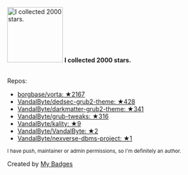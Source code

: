 <img src="https://my-badges.github.io/my-badges/stars-2000.png" alt="I collected 2000 stars." title="I collected 2000 stars." width="128">
<strong>I collected 2000 stars.</strong>
<br><br>

Repos:

* <a href="https://github.com/borgbase/vorta">borgbase/vorta: ★2167</a>
* <a href="https://github.com/VandalByte/dedsec-grub2-theme">VandalByte/dedsec-grub2-theme: ★428</a>
* <a href="https://github.com/VandalByte/darkmatter-grub2-theme">VandalByte/darkmatter-grub2-theme: ★341</a>
* <a href="https://github.com/VandalByte/grub-tweaks">VandalByte/grub-tweaks: ★316</a>
* <a href="https://github.com/VandalByte/kality">VandalByte/kality: ★9</a>
* <a href="https://github.com/VandalByte/VandalByte">VandalByte/VandalByte: ★2</a>
* <a href="https://github.com/VandalByte/nexverse-dbms-project">VandalByte/nexverse-dbms-project: ★1</a>

<sup>I have push, maintainer or admin permissions, so I'm definitely an author.<sup>



Created by <a href="https://github.com/my-badges/my-badges">My Badges</a>